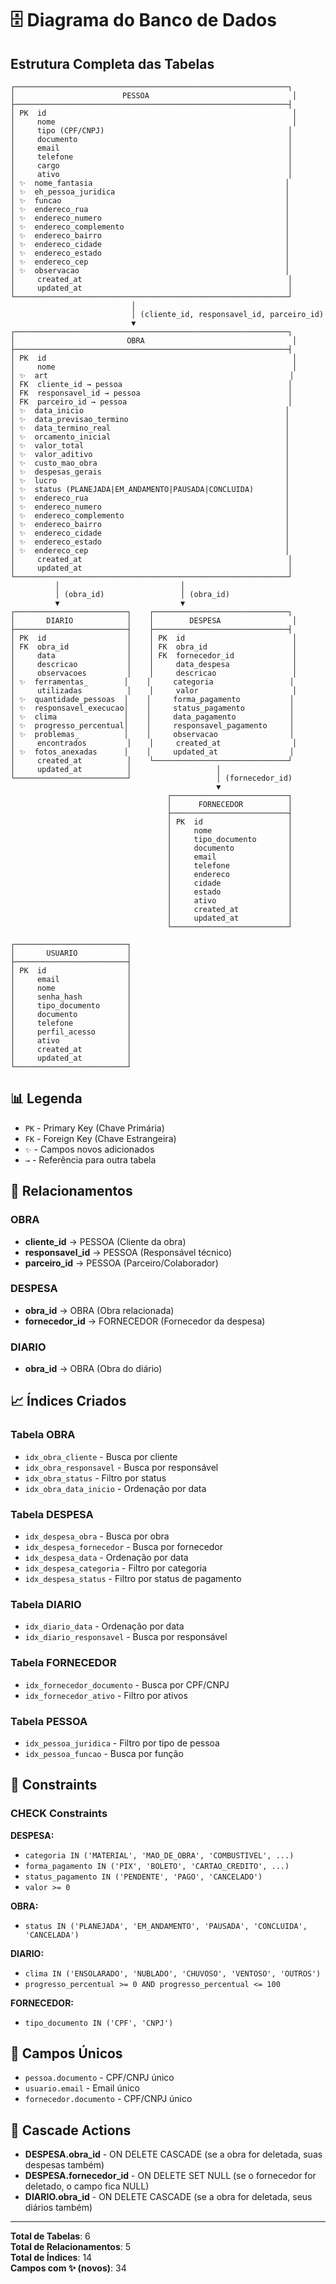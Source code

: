 # 🗄️ Diagrama do Banco de Dados

## Estrutura Completa das Tabelas

```
┌─────────────────────────────────────────────────────────────┐
│                        PESSOA                                │
├─────────────────────────────────────────────────────────────┤
│ PK  id                                                       │
│     nome                                                     │
│     tipo (CPF/CNPJ)                                         │
│     documento                                               │
│     email                                                   │
│     telefone                                                │
│     cargo                                                   │
│     ativo                                                   │
│ ✨  nome_fantasia                                           │
│ ✨  eh_pessoa_juridica                                      │
│ ✨  funcao                                                  │
│ ✨  endereco_rua                                            │
│ ✨  endereco_numero                                         │
│ ✨  endereco_complemento                                    │
│ ✨  endereco_bairro                                         │
│ ✨  endereco_cidade                                         │
│ ✨  endereco_estado                                         │
│ ✨  endereco_cep                                            │
│ ✨  observacao                                              │
│     created_at                                              │
│     updated_at                                              │
└─────────────────────────────────────────────────────────────┘
                           │
                           │ (cliente_id, responsavel_id, parceiro_id)
                           ▼
┌─────────────────────────────────────────────────────────────┐
│                         OBRA                                 │
├─────────────────────────────────────────────────────────────┤
│ PK  id                                                       │
│     nome                                                     │
│ ✨  art                                                      │
│ FK  cliente_id → pessoa                                     │
│ FK  responsavel_id → pessoa                                 │
│ FK  parceiro_id → pessoa                                    │
│ ✨  data_inicio                                             │
│ ✨  data_previsao_termino                                   │
│ ✨  data_termino_real                                       │
│ ✨  orcamento_inicial                                       │
│ ✨  valor_total                                             │
│ ✨  valor_aditivo                                           │
│ ✨  custo_mao_obra                                          │
│ ✨  despesas_gerais                                         │
│ ✨  lucro                                                   │
│ ✨  status (PLANEJADA|EM_ANDAMENTO|PAUSADA|CONCLUIDA)       │
│ ✨  endereco_rua                                            │
│ ✨  endereco_numero                                         │
│ ✨  endereco_complemento                                    │
│ ✨  endereco_bairro                                         │
│ ✨  endereco_cidade                                         │
│ ✨  endereco_estado                                         │
│ ✨  endereco_cep                                            │
│     created_at                                              │
│     updated_at                                              │
└─────────────────────────────────────────────────────────────┘
          │                           │
          │ (obra_id)                 │ (obra_id)
          ▼                           ▼
┌─────────────────────────┐    ┌──────────────────────────────┐
│       DIARIO            │    │        DESPESA                │
├─────────────────────────┤    ├──────────────────────────────┤
│ PK  id                  │    │ PK  id                        │
│ FK  obra_id             │    │ FK  obra_id                   │
│     data                │    │ FK  fornecedor_id             │
│     descricao           │    │     data_despesa              │
│     observacoes         │    │     descricao                 │
│ ✨  ferramentas_        │    │     categoria                 │
│     utilizadas          │    │     valor                     │
│ ✨  quantidade_pessoas  │    │     forma_pagamento           │
│ ✨  responsavel_execucao│    │     status_pagamento          │
│ ✨  clima               │    │     data_pagamento            │
│ ✨  progresso_percentual│    │     responsavel_pagamento     │
│ ✨  problemas_          │    │     observacao                │
│     encontrados         │    │     created_at                │
│ ✨  fotos_anexadas      │    │     updated_at                │
│     created_at          │    └──────────────────────────────┘
│     updated_at          │                   │
└─────────────────────────┘                   │ (fornecedor_id)
                                              ▼
                                   ┌──────────────────────────┐
                                   │      FORNECEDOR          │
                                   ├──────────────────────────┤
                                   │ PK  id                   │
                                   │     nome                 │
                                   │     tipo_documento       │
                                   │     documento            │
                                   │     email                │
                                   │     telefone             │
                                   │     endereco             │
                                   │     cidade               │
                                   │     estado               │
                                   │     ativo                │
                                   │     created_at           │
                                   │     updated_at           │
                                   └──────────────────────────┘

┌─────────────────────────┐
│       USUARIO           │
├─────────────────────────┤
│ PK  id                  │
│     email               │
│     nome                │
│     senha_hash          │
│     tipo_documento      │
│     documento           │
│     telefone            │
│     perfil_acesso       │
│     ativo               │
│     created_at          │
│     updated_at          │
└─────────────────────────┘
```

## 📊 Legenda

- `PK` - Primary Key (Chave Primária)
- `FK` - Foreign Key (Chave Estrangeira)
- `✨` - Campos novos adicionados
- `→` - Referência para outra tabela

## 🔗 Relacionamentos

### OBRA
- **cliente_id** → PESSOA (Cliente da obra)
- **responsavel_id** → PESSOA (Responsável técnico)
- **parceiro_id** → PESSOA (Parceiro/Colaborador)

### DESPESA
- **obra_id** → OBRA (Obra relacionada)
- **fornecedor_id** → FORNECEDOR (Fornecedor da despesa)

### DIARIO
- **obra_id** → OBRA (Obra do diário)

## 📈 Índices Criados

### Tabela OBRA
- `idx_obra_cliente` - Busca por cliente
- `idx_obra_responsavel` - Busca por responsável
- `idx_obra_status` - Filtro por status
- `idx_obra_data_inicio` - Ordenação por data

### Tabela DESPESA
- `idx_despesa_obra` - Busca por obra
- `idx_despesa_fornecedor` - Busca por fornecedor
- `idx_despesa_data` - Ordenação por data
- `idx_despesa_categoria` - Filtro por categoria
- `idx_despesa_status` - Filtro por status de pagamento

### Tabela DIARIO
- `idx_diario_data` - Ordenação por data
- `idx_diario_responsavel` - Busca por responsável

### Tabela FORNECEDOR
- `idx_fornecedor_documento` - Busca por CPF/CNPJ
- `idx_fornecedor_ativo` - Filtro por ativos

### Tabela PESSOA
- `idx_pessoa_juridica` - Filtro por tipo de pessoa
- `idx_pessoa_funcao` - Busca por função

## 🎯 Constraints

### CHECK Constraints

**DESPESA:**
- `categoria IN ('MATERIAL', 'MAO_DE_OBRA', 'COMBUSTIVEL', ...)`
- `forma_pagamento IN ('PIX', 'BOLETO', 'CARTAO_CREDITO', ...)`
- `status_pagamento IN ('PENDENTE', 'PAGO', 'CANCELADO')`
- `valor >= 0`

**OBRA:**
- `status IN ('PLANEJADA', 'EM_ANDAMENTO', 'PAUSADA', 'CONCLUIDA', 'CANCELADA')`

**DIARIO:**
- `clima IN ('ENSOLARADO', 'NUBLADO', 'CHUVOSO', 'VENTOSO', 'OUTROS')`
- `progresso_percentual >= 0 AND progresso_percentual <= 100`

**FORNECEDOR:**
- `tipo_documento IN ('CPF', 'CNPJ')`

## 📝 Campos Únicos

- `pessoa.documento` - CPF/CNPJ único
- `usuario.email` - Email único
- `fornecedor.documento` - CPF/CNPJ único

## 🔄 Cascade Actions

- **DESPESA.obra_id** - ON DELETE CASCADE (se a obra for deletada, suas despesas também)
- **DESPESA.fornecedor_id** - ON DELETE SET NULL (se o fornecedor for deletado, o campo fica NULL)
- **DIARIO.obra_id** - ON DELETE CASCADE (se a obra for deletada, seus diários também)

---

**Total de Tabelas**: 6  
**Total de Relacionamentos**: 5  
**Total de Índices**: 14  
**Campos com ✨ (novos)**: 34
